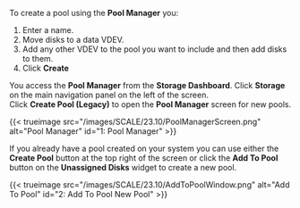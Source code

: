 ---
---

To create a pool using the **Pool Manager** you:

1. Enter a name.
2. Move disks to a data VDEV.
3. Add any other VDEV to the pool you want to include and then add disks to them.
4. Click **Create**

You access the **Pool Manager** from the **Storage Dashboard**. 
Click **Storage** on the main navigation panel on the left of the screen.  
Click **Create Pool (Legacy)** to open the **Pool Manager** screen for new pools.

{{< trueimage src="/images/SCALE/23.10/PoolManagerScreen.png" alt="Pool Manager" id="1: Pool Manager" >}}

If you already have a pool created on your system you can use either the **Create Pool** button at the top right of the screen or click the **Add To Pool** button on the **Unassigned Disks** widget to create a new pool.


{{< trueimage src="/images/SCALE/23.10/AddToPoolWindow.png" alt="Add To Pool" id="2: Add To Pool New Pool" >}}

